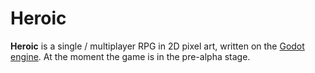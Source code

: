 # Heroic

**Heroic** is a single / multiplayer RPG in 2D pixel art, written on the [Godot engine](https://godotengine.org). At the moment the game is in the pre-alpha stage.
